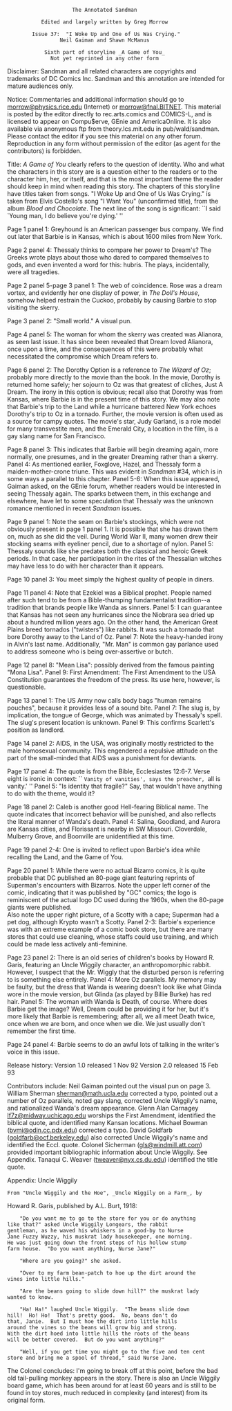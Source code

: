                          The Annotated Sandman
    
               Edited and largely written by Greg Morrow
      
            Issue 37:  "I Woke Up and One of Us Was Crying."
                     Neil Gaiman and Shawn McManus

                Sixth part of storyline _A Game of You_
                  Not yet reprinted in any other form

Disclaimer:  Sandman and all related characters are copyrights and
trademarks of DC Comics Inc.  Sandman and this annotation are intended for
mature audiences only.

Notice:  Commentaries and additional information should go to
morrow@physics.rice.edu (Internet) or morrow@fnal.BITNET.  This material is
posted by the editor directly to rec.arts.comics and COMICS-L, and is
licensed to appear on Compu$erve, GEnie and AmericaOnline.  It is also
available via anonymous ftp from theory.lcs.mit.edu in pub/wald/sandman. 
Please contact the editor if you see this material on any other forum. 
Reproduction in any form without permission of the editor (as agent for
the contributors) is forbidden.

Title:  _A Game of You_ clearly refers to the question of identity.  Who
and what the characters in this story are is a question either to the
readers or to the character him, her, or itself, and that is the most
important theme the reader should keep in mind when reading this story.
	The chapters of this storyline have titles taken from songs.
"I Woke Up and One of Us Was Crying." is taken from Elvis Costello's song
"I Want You" (unconfirmed title), from the album _Blood and Chocolate_.  The 
next line of the song is significant: ``I said `Young man, I do believe 
you're dying.' ''

Page 1 panel 1:  Greyhound is an American passenger bus company.  We find out
later that Barbie is in Kansas, which is about 1600 miles from New York.

Page 2 panel 4:  Thessaly thinks to compare her power to Dream's?  The
Greeks wrote plays about those who dared to compared themselves to gods,
and even invented a word for this:  hubris.  The plays, incidentally, were
all tragedies.

Page 2 panel 5-page 3 panel 1:  The web of coincidence.  Rose was a dream 
vortex, and evidently her one display of power, in _The Doll's House_,
somehow helped restrain the Cuckoo, probably by causing Barbie to stop
visiting the skerry.

Page 3 panel 2:  "Small world."  A visual pun.

Page 4 panel 5:  The woman for whom the skerry was created was Alianora, as
seen last issue.  It has since been revealed that Dream loved Alianora,
once upon a time, and the consequences of this were probably what
necessitated the compromise which Dream refers to.

Page 6 panel 2:  The Dorothy Option is a reference to _The Wizard of Oz_;
probably more directly to the movie than the book.  In the movie, Dorothy is
returned home safely; her sojourn to Oz was that greatest of cliches, 
Just A Dream.  The irony in this option is obvious; recall also that Dorothy
was from Kansas, where Barbie is in the present time of this story.  We may
also note that Barbie's trip to the Land while a hurricane battered New York 
echoes Dorothy's trip to Oz in a tornado.
	Further, the movie version is often used as a source for campy
quotes.  The movie's star, Judy Garland, is a role model for many
transvestite men, and the Emerald City, a location in the film, is a gay
slang name for San Francisco.

Page 8 panel 3:  This indicates that Barbie will begin dreaming again, more
normally, one presumes, and in the greater Dreaming rather than a skerry.
	Panel 4:  As mentioned earlier, Foxglove, Hazel, and Thessaly form a
maiden-mother-crone triune.  This was evident in _Sandman_ #34, which is in
some ways a parallel to this chapter.
        Panel 5-6:  When this issue appeared, Gaiman asked, on the GEnie
forum, whether readers would be interested in seeing Thessaly again.  The
sparks between them, in this exchange and elsewhere, have let to some
speculation that Thessaly was the unknown romance mentioned in recent
_Sandman_ issues.

Page 9 panel 1:  Note the seam on Barbie's stockings, which were not
obviously present in page 1 panel 1.  It is possible that she has drawn
them on, much as she did the veil.  During World War II, many women drew
their stocking seams with eyeliner pencil, due to a shortage of nylon.
	Panel 5:  Thessaly sounds like she predates both the classical and
heroic Greek periods.  In that case, her participation in the rites of the
Thessalian witches may have less to do with her character than it appears.

Page 10 panel 3:  You meet simply the highest quality of people in diners.

Page 11 panel 4:  Note that Ezekiel was a Biblical prophet.  People named
after such tend to be from a Bible-thumping fundamentalist tradition--a
tradition that brands people like Wanda as sinners.
        Panel 5:  I can guarantee that Kansas has not seen any hurricanes
since the Niobrara sea dried up about a hundred million years ago.  On the
other hand, the American Great Plains breed tornados ("twisters") like
rabbits.  It was such a tornado that bore Dorothy away to the Land of Oz.
	Panel 7:  Note the heavy-handed irony in Alvin's last name. 
Additionally, "Mr. Man" is common gay parlance used to address someone who 
is being over-assertive or butch.

Page 12 panel 8:  "Mean Lisa":  possibly derived from the famous painting 
"Mona Lisa".
	Panel 9:  First Amendment:  The First Amendment to the USA 
Constitution guarantees the freedom of the press.  Its use here, however, 
is questionable.

Page 13 panel 1:  The US Army now calls body bags "human remains pouches",
because it provides less of a sound bite.
	Panel 7:  The slug is, by implication, the tongue of George, which 
was animated by Thessaly's spell.  The slug's present location is unknown.
	Panel 9:  This confirms Scarlett's position as landlord.

Page 14 panel 2:  AIDS, in the USA, was originally mostly restricted to the
male homosexual community.  This engendered a repulsive attitude on the part 
of the small-minded that AIDS was a punishment for deviants.

Page 17 panel 4:  The quote is from the Bible, Ecclesiastes 12:6-7.  Verse
eight is ironic in context: `` `Vanity of vanities', says the preacher, `all
is vanity.' ''
	Panel 5:  "Is identity that fragile?"  Say, that wouldn't have 
anything to do with the theme, would it?

Page 18 panel 2:  Caleb is another good Hell-fearing Biblical name.  The quote
indicates that incorrect behavior will be punished, and also reflects the
literal manner of Wanda's death.
	Panel 4:  Salina, Goodland, and Aurora are Kansas cities, and
Florissant is nearby in SW Missouri.  Cloverdale, Mulberry Grove, and
Boonville are unidentified at this time.

Page 19 panel 2-4:  One is invited to reflect upon Barbie's idea while
recalling the Land, and the Game of You.

Page 20 panel 1:  While there were no actual Bizarro comics, it is quite
probable that DC published an 80-page giant featuring reprints of Superman's
encounters with Bizarros.  Note the upper left corner of the comic, indicating
that it was published by "GC" comics; the logo is reminiscent of the actual
logo DC used during the 1960s, when the 80-page giants were published.  
Also note the upper right picture, of a Scotty with a cape; Superman had a pet
dog, although Krypto wasn't a Scotty.
	Panel 2-3:  Barbie's experience was with an extreme example of a comic
book store, but there are many stores that could use cleaning, whose staffs
could use training, and which could be made less actively anti-feminine.

Page 23 panel 2:  There is an old series of children's books by Howard R. 
Garis, featuring an Uncle Wiggily character, an anthropomorphic rabbit. 
However, I suspect that the Mr. Wiggly that the disturbed person is
referring to is something else entirely.
        Panel 4:  More Oz parallels.  My memory may be faulty, but the
dress that Wanda is wearing doesn't look like what Glinda wore in the movie
version, but Glinda (as played by Billie Burke) has red hair.
        Panel 5:  The woman with Wanda is Death, of course.  Where does
Barbie get the image?  Well, Dream could be providing it for her, but it's
more likely that Barbie is remembering; after all, we all meet Death twice,
once when we are born, and once when we die.  We just usually don't
remember the first time.

Page 24 panel 4:  Barbie seems to do an awful lots of talking in the writer's
voice in this issue.

Release history:
Version 1.0 released 1 Nov 92
Version 2.0 released 15 Feb 93

Contributors include:
	Neil Gaiman pointed out the visual pun on page 3.
	William Sherman <sherman@math.ucla.edu> corrected a typo, pointed out a
number of Oz parallels, noted gay slang, corrected Uncle Wiggily's name,
and rationalized Wanda's dream appearance.
	Glenn Alan Carnagey <lf7z@midway.uchicago.edu> worships the First
Amendment, identified the biblical quote, and identified many Kansan
locations.
	Michael Bowman (bvmi@odin.cc.pdx.edu) corrected a typo.
	David Goldfarb (goldfarb@ocf.berkeley.edu) also corrected Uncle
Wiggily's name and identified the Eccl. quote.
	Colonel Sicherman (gls@windmill.att.com) provided important
bibliographic information about Uncle Wiggily.  See Appendix.
	Tanaqui C. Weaver (tweaver@nyx.cs.du.edu) identified the title 
quote.


Appendix:  Uncle Wiggily

	From "Uncle Wiggily and the Hoe", _Uncle Wiggily on a Farm_, by
Howard R. Garis, published by A.L. Burt, 1918:

        "Do you want me to go to the store for you or do anything
    like that?" asked Uncle Wiggily Longears, the rabbit
    gentleman, as he waved his whiskers in a good-by to Nurse
    Jane Fuzzy Wuzzy, his muskrat lady housekeeper, one morning. 
    He was just going down the front steps of his hollow stump
    farm house.  "Do you want anything, Nurse Jane?"

        "Where are you going?" she asked.
    
        "Over to my farm bean-patch to hoe up the dirt around the
    vines into little hills."

        "Are the beans going to slide down hill?" the muskrat lady
    wanted to know.

        "Ha! Ha!" laughed Uncle Wiggily.  "The beans slide down
    hill!  Ho! Ho!  That's pretty good.  No, beans don't do
    that, Janie.  But I must hoe the dirt into little hills
    around the vines so the beans will grow big and strong. 
    With the dirt hoed into little hills the roots of the beans
    will be better covered.  But do you want anything?"

        "Well, if you get time you might go to the five and ten cent
    store and bring me a spool of thread," said Nurse Jane.
    
The Colonel concludes:
I'm going to break off at this point, before the bad old tail-pulling
monkey appears in the story.  There is also an Uncle Wiggily board game,
which has been around for at least 60 years and is still to be found in
toy stores, much reduced in complexity (and interest) from its original
form.
